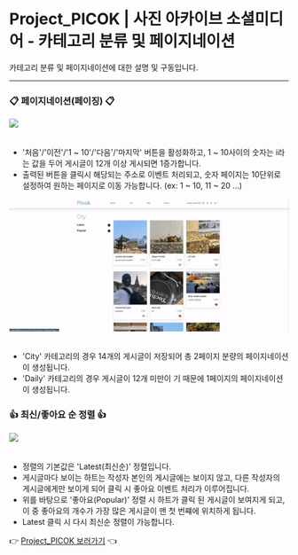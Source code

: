 # Project_PICOK | 사진 아카이브 소셜미디어 - 카테고리 분류 및 페이지네이션 

카테고리 분류 및 페이지네이션에 대한 설명 및 구동입니다.
<hr/>

### 📋 페이지네이션(페이징) 📋
<div>
  <img src="./NOTICE_BOARD/paging_1.gif" />
</div><br/>

- '처음'/'이전'/'1 ~ 10'/'다음'/'마지막' 버튼을 활성화하고, 1 ~ 10사이의 숫자는 i라는 값을 두어 게시글이 12개 이상 게시되면 1증가합니다.
- 출력된 버튼을 클릭시 해당되는 주소로 이벤트 처리되고, 숫자 페이지는 10단위로 설정하여 원하는 페이지로 이동 가능합니다. (ex: 1 ~ 10, 11 ~ 20 ...)

<div>
  <img src="./NOTICE_BOARD/paging_2.gif" />
</div><br/>

- 'City' 카테고리의 경우 14개의 게시글이 저장되어 총 2페이지 분량의 페이지네이션이 생성됩니다.
- 'Daily' 카테고리의 경우 게시글이 12개 미만이 기  때문에 1페이지의 페이지네이션이 생성됩니다.

### 👍 최신/좋아요 순 정렬 👍
<div>
  <img src="./NOTICE_BOARD/category_notice.gif" />
</div><br/>

- 정렬의 기본값은 'Latest(최신순)' 정렬입니다.
- 게시글마다 보이는 하트는 작성자 본인의 게시글에는 보이지 않고, 다른 작성자의 게시글에게만 보이게 되어 클릭 시 좋아요 이벤트 처리가 이루어집니다.
- 위를 바탕으로 '좋아요(Popular)' 정렬 시 하트가 클릭 된 게시글이 보여지게 되고, 이 중 좋아요의 개수가 가장 많은 게시글이 맨 첫 번쨰에 위치하게 됩니다.
- Latest 클릭 시 다시 최신순 정렬이 가능합니다.

👉 <a href="https://github.com/wooksun/Project_PICOK_Spring" target="_blank">Project_PICOK 보러가기</a> 👈
